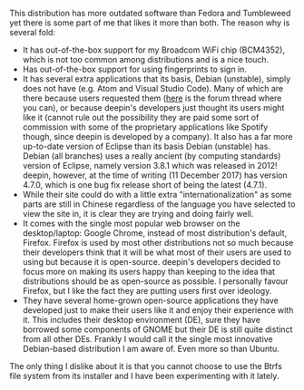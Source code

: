 This distribution has more outdated software than Fedora and Tumbleweed yet there is some part of me that likes it more than both. The reason why is several fold:

* It has out-of-the-box support for my Broadcom WiFi chip (BCM4352), which is not too common among distributions and is a nice touch.
* Has out-of-the-box support for using fingerprints to sign in.
* It has several extra applications that its basis, Debian (unstable), simply does not have (e.g. Atom and Visual Studio Code). Many of which are there because users requested them ([here](https://bbs.deepin.org/forum.php?mod=viewthread&tid=133777) is the forum thread where you can), or because deepin's developers just thought its users might like it (cannot rule out the possibility they are paid some sort of commission with some of the proprietary applications like Spotify though, since deepin is developed by a company). It also has a far more up-to-date version of Eclipse than its basis Debian (unstable) has. Debian (all branches) uses a really ancient (by computing standards) version of Eclipse, namely version 3.8.1 which was released in 2012! deepin, however, at the time of writing (11 December 2017) has version 4.7.0, which is one bug fix release short of being the latest (4.7.1).
* While their site could do with a little extra "internationalization" as some parts are still in Chinese regardless of the language you have selected to view the site in, it is clear they are trying and doing fairly well.
* It comes with the single most popular web browser on the desktop/laptop: Google Chrome, instead of most distribution's default, Firefox. Firefox is used by most other distributions not so much because their developers think that it will be what most of their users are used to using but because it is open-source. deepin's developers decided to focus more on making its users happy than keeping to the idea that distributions should be as open-source as possible. I personally favour Firefox, but I like the fact they are putting users first over ideology.
* They have several home-grown open-source applications they have developed just to make their users like it and enjoy their experience with it. This includes their desktop environment (DE), sure they have borrowed some components of GNOME but their DE is still quite distinct from all other DEs. Frankly I would call it the single most innovative Debian-based distribution I am aware of. Even more so than Ubuntu.

The only thing I dislike about it is that you cannot choose to use the Btrfs file system from its installer and I have been experimenting with it lately.

